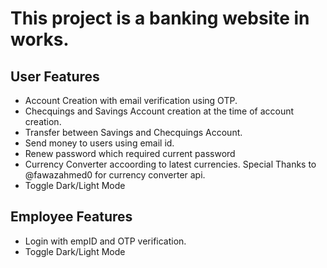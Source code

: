 <h1><italic>This project is a banking website in works.</italic></h1>

<h2>User Features</h2>

<ul>
    <li>Account Creation with email verification using OTP.</li>
    <li>Checquings and Savings Account creation at the time of account creation.</li>
    <li>Transfer between Savings and Checquings Account.</li>
    <li>Send money to users using email id.</li>
    <li>Renew password which required current password</li>
    <li> Currency Converter accoording to latest currencies. Special Thanks to @fawazahmed0 for currency converter api.</li>
    <li>Toggle Dark/Light Mode</li>
</ul>

<h2>Employee Features</h2>
<ul>
    <li>Login with empID and OTP verification.</li>
    <li>Toggle Dark/Light Mode</li>
</ul>